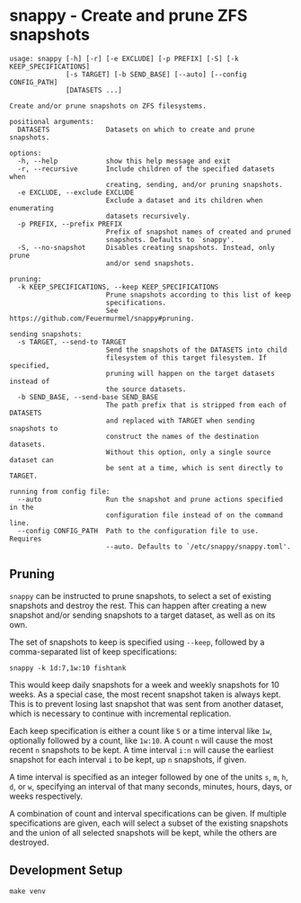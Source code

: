 # snappy - Create and prune ZFS snapshots

```
usage: snappy [-h] [-r] [-e EXCLUDE] [-p PREFIX] [-S] [-k KEEP_SPECIFICATIONS]
              [-s TARGET] [-b SEND_BASE] [--auto] [--config CONFIG_PATH]
              [DATASETS ...]

Create and/or prune snapshots on ZFS filesystems.

positional arguments:
  DATASETS              Datasets on which to create and prune snapshots.

options:
  -h, --help            show this help message and exit
  -r, --recursive       Include children of the specified datasets when
                        creating, sending, and/or pruning snapshots.
  -e EXCLUDE, --exclude EXCLUDE
                        Exclude a dataset and its children when enumerating
                        datasets recursively.
  -p PREFIX, --prefix PREFIX
                        Prefix of snapshot names of created and pruned
                        snapshots. Defaults to `snappy'.
  -S, --no-snapshot     Disables creating snapshots. Instead, only prune
                        and/or send snapshots.

pruning:
  -k KEEP_SPECIFICATIONS, --keep KEEP_SPECIFICATIONS
                        Prune snapshots according to this list of keep
                        specifications.
                        See https://github.com/Feuermurmel/snappy#pruning.

sending snapshots:
  -s TARGET, --send-to TARGET
                        Send the snapshots of the DATASETS into child
                        filesystem of this target filesystem. If specified,
                        pruning will happen on the target datasets instead of
                        the source datasets.
  -b SEND_BASE, --send-base SEND_BASE
                        The path prefix that is stripped from each of DATASETS
                        and replaced with TARGET when sending snapshots to
                        construct the names of the destination datasets.
                        Without this option, only a single source dataset can
                        be sent at a time, which is sent directly to TARGET.

running from config file:
  --auto                Run the snapshot and prune actions specified in the
                        configuration file instead of on the command line.
  --config CONFIG_PATH  Path to the configuration file to use. Requires
                        --auto. Defaults to `/etc/snappy/snappy.toml'.
```


## Pruning

`snappy` can be instructed to prune snapshots, to select a set of existing snapshots and destroy the rest. This can happen after creating a new snapshot and/or sending snapshots to a target dataset, as well as on its own.

The set of snapshots to keep is specified using `--keep`, followed by a comma-separated list of keep specifications:

```
snappy -k 1d:7,1w:10 fishtank
```

This would keep daily snapshots for a week and weekly snapshots for 10 weeks. As a special case, the most recent snapshot taken is always kept. This is to prevent losing last snapshot that was sent from another dataset, which is necessary to continue with incremental replication.

Each keep specification is either a count like `5` or a time interval like `1w`, optionally followed by a count, like `1w:10`. A count `n` will cause the most recent `n` snapshots to be kept. A time interval `i:n` will cause the earliest snapshot for each interval `i` to be kept, up `n` snapshots, if given.

A time interval is specified as an integer followed by one of the units `s`, `m`, `h`, `d`, or `w`, specifying an interval of that many seconds, minutes, hours, days, or weeks respectively.

A combination of count and interval specifications can be given. If multiple specifications are given, each will select a subset of the existing snapshots and the union of all selected snapshots will be kept, while the others are destroyed.


## Development Setup

```
make venv
```
